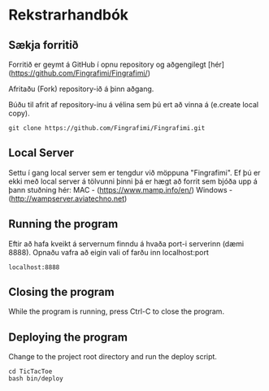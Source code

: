 # Rekstrarhandbók

## Sækja forritið
Forritið er geymt á GitHub í opnu repository og aðgengilegt [hér]  
(https://github.com/Fingrafimi/Fingrafimi/)  

Afritaðu (Fork) repository-ið á þinn aðgang.
 
Búðu til afrit af repository-inu á vélina sem þú ert að vinna á (e.create local copy).
```shell
git clone https://github.com/Fingrafimi/Fingrafimi.git
```
## Local Server
Settu í gang local server sem er tengdur við möppuna "Fingrafimi".
Ef þú er ekki með local server á tölvunni þinni þá er hægt að forrit sem bjóða upp á þann stuðning hér:
MAC - (https://www.mamp.info/en/)
Windows - (http://wampserver.aviatechno.net)

## Running the program
Eftir að hafa kveikt á servernum finndu á hvaða port-i serverinn (dæmi 8888).
Opnaðu vafra að eigin vali of farðu inn localhost:port
```shell
localhost:8888
```

## Closing the program
While the program is running, press Ctrl-C to close the program.

## Deploying the program
Change to the project root directory and run the deploy script.

```shell
cd TicTacToe
bash bin/deploy
```
